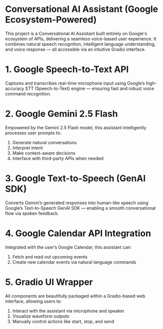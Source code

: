 # Conversational AI Assistant (Google Ecosystem-Powered)
This project is a Conversational AI Assistant built entirely on Google's ecosystem of APIs, delivering a seamless voice-based user experience. It combines natural speech recognition, intelligent language understanding, and voice response — all accessible via an intuitive Gradio interface.

# 1. Google Speech-to-Text API
Captures and transcribes real-time microphone input using Google’s high-accuracy STT (Speech-to-Text) engine — ensuring fast and robust voice command recognition.

# 2. Google Gemini 2.5 Flash
Empowered by the Gemini 2.5 Flash model, this assistant intelligently processes user prompts to:
1. Generate natural conversations
2. Interpret intent
3. Make context-aware decisions
4. Interface with third-party APIs when needed

# 3. Google Text-to-Speech (GenAI SDK)
Converts Gemini’s generated responses into human-like speech using Google’s Text-to-Speech GenAI SDK — enabling a smooth conversational flow via spoken feedback.

# 4. Google Calendar API Integration
Integrated with the user’s Google Calendar, this assistant can:
1. Fetch and read out upcoming events
2. Create new calendar events via natural language commands

# 5. Gradio UI Wrapper
All components are beautifully packaged within a Gradio-based web interface, allowing users to:
1. Interact with the assistant via microphone and speaker
2. Visualize waveform outputs
3. Manually control actions like start, stop, and send


